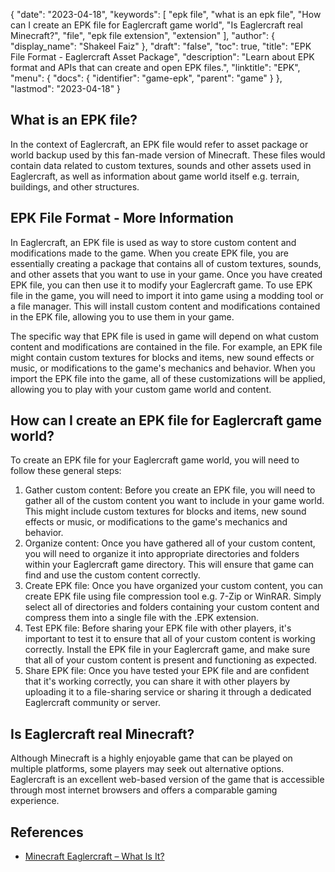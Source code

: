 {
  "date": "2023-04-18",
  "keywords": [
    "epk file",
    "what is an epk file",
    "How can I create an EPK file for Eaglercraft game world",
    "Is Eaglercraft real Minecraft?",
    "file",
    "epk file extension",
    "extension"
  ],
  "author": {
    "display_name": "Shakeel Faiz"
  },
  "draft": "false",
  "toc": true,
  "title": "EPK File Format - Eaglercraft Asset Package",
  "description": "Learn about EPK format and APIs that can create and open EPK files.",
  "linktitle": "EPK",
  "menu": {
    "docs": {
      "identifier": "game-epk",
      "parent": "game"
    }
  },
  "lastmod": "2023-04-18"
}

## What is an EPK file?

In the context of Eaglercraft, an EPK file would refer to asset package or world backup used by this fan-made version of Minecraft. These files would contain data related to custom textures, sounds and other assets used in Eaglercraft, as well as information about game world itself e.g. terrain, buildings, and other structures.

## EPK File Format - More Information

In Eaglercraft, an EPK file is used as way to store custom content and modifications made to the game. When you create EPK file, you are essentially creating a package that contains all of custom textures, sounds, and other assets that you want to use in your game. Once you have created EPK file, you can then use it to modify your Eaglercraft game. To use EPK file in the game, you will need to import it into game using a modding tool or a file manager. This will install custom content and modifications contained in the EPK file, allowing you to use them in your game.

The specific way that EPK file is used in game will depend on what custom content and modifications are contained in the file. For example, an EPK file might contain custom textures for blocks and items, new sound effects or music, or modifications to the game's mechanics and behavior. When you import the EPK file into the game, all of these customizations will be applied, allowing you to play with your custom game world and content.

## How can I create an EPK file for Eaglercraft game world?

To create an EPK file for your Eaglercraft game world, you will need to follow these general steps:

1. Gather custom content: Before you create an EPK file, you will need to gather all of the custom content you want to include in your game world. This might include custom textures for blocks and items, new sound effects or music, or modifications to the game's mechanics and behavior.
2. Organize content: Once you have gathered all of your custom content, you will need to organize it into appropriate directories and folders within your Eaglercraft game directory. This will ensure that game can find and use the custom content correctly.
3. Create EPK file: Once you have organized your custom content, you can create EPK file using file compression tool e.g. 7-Zip or WinRAR. Simply select all of directories and folders containing your custom content and compress them into a single file with the .EPK extension.
4. Test EPK file: Before sharing your EPK file with other players, it's important to test it to ensure that all of your custom content is working correctly. Install the EPK file in your Eaglercraft game, and make sure that all of your custom content is present and functioning as expected.
5. Share EPK file: Once you have tested your EPK file and are confident that it's working correctly, you can share it with other players by uploading it to a file-sharing service or sharing it through a dedicated Eaglercraft community or server.

## Is Eaglercraft real Minecraft?

Although Minecraft is a highly enjoyable game that can be played on multiple platforms, some players may seek out alternative options. Eaglercraft is an excellent web-based version of the game that is accessible through most internet browsers and offers a comparable gaming experience.

## References
* [Minecraft Eaglercraft – What Is It?](https://apexminecrafthosting.com/eaglercraft-minecraft/)

